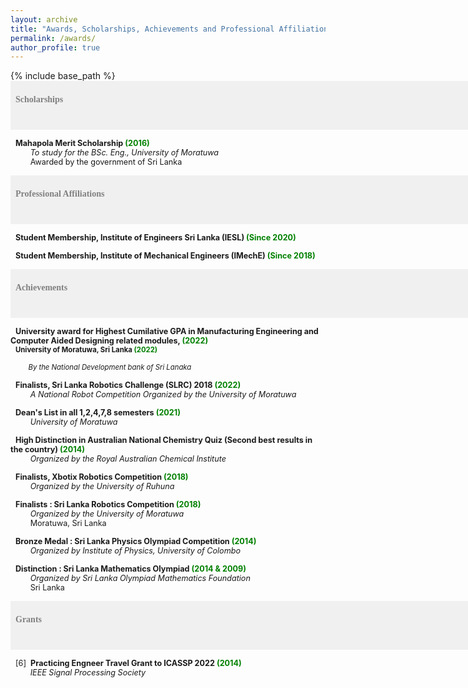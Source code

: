 ```yaml
---
layout: archive
title: "Awards, Scholarships, Achievements and Professional Affiliations"
permalink: /awards/
author_profile: true
---
```


{% include base_path %}
<span style="font-size:1em;font-family:georgia; color:gray;background-color: #F0F0F0;height: 4em; width: 57em; display:inline-block; vertical-align: middle; padding-top: 22px;padding-left: 8px;text-align: left"><b>Scholarships</b></span><br/>


<span style="font-size:0.9em;padding-left: 8px;text-align: justify"> <b>Mahapola Merit Scholarship <span style="color:green"> (2016) </span></b><br />
 &nbsp; &nbsp; &thinsp; &thinsp; &thinsp; <i>  To study for the BSc. Eng., University of Moratuwa </i><br/>
 &nbsp; &nbsp; &thinsp; &thinsp; &thinsp; Awarded by the government of Sri Lanka <br/>

   
<span style="font-size:1em;font-family:georgia; color:gray;background-color: #F0F0F0;height: 4em; width: 57em; display:inline-block; vertical-align: middle; padding-top: 22px;padding-left: 8px;text-align: left"><b>Professional Affiliations</b></span><br/>

<span style="font-size:0.9em;padding-left: 8px;text-align: justify"><b>Student Membership, Institute of Engineers Sri Lanka (IESL)<span style="color:green"> (Since 2020) </span></b><br />
 
<span style="font-size:0.9em;padding-left: 8px;text-align: justify"><b>Student Membership, Institute of Mechanical Engineers  (IMechE)<span style="color:green"> (Since 2018) </span></b><br />
 
<span style="font-size:1em;font-family:georgia; color:gray;background-color: #F0F0F0;height: 4em; width: 57em; display:inline-block; vertical-align: middle; padding-top: 22px;padding-left: 8px;text-align: left"><b>Achievements</b></span><br/>

<span style="font-size:0.9em;padding-left: 8px;text-align: justify"><b> University award for Highest Cumilative GPA in Manufacturing Engineering and Computer Aided Designing related modules,<span style="color:green"> (2022) </span></b><br />
<span style="font-size:0.9em;padding-left: 8px;text-align: justify"><b> University of Moratuwa, Sri Lanka<span style="color:green"> (2022) </span></b><br />  
 &nbsp; &nbsp; &thinsp; &thinsp; &thinsp; <i> By the National Development bank of Sri Lanaka </i><br/>
 
<span style="font-size:0.9em;padding-left: 8px;text-align: justify"><b> Finalists, Sri Lanka Robotics Challenge (SLRC) 2018 <span style="color:green"> (2022) </span></b><br />
 &nbsp; &nbsp; &thinsp; &thinsp; &thinsp; <i> A National Robot Competition Organized by the University of Moratuwa </i><br/>
 
<span style="font-size:0.9em;padding-left: 8px;text-align: justify"> <b> Dean's List in all 1,2,4,7,8 semesters <span style="color:green"> (2021) </span></b><br />
 &nbsp; &nbsp; &thinsp; &thinsp; &thinsp; <i> University of Moratuwa </i><br/>
 
<span style="font-size:0.9em;padding-left: 8px;text-align: justify"><b> High Distinction in Australian National Chemistry Quiz (Second best results in the country) <span style="color:green"> (2014) </span></b><br />
 &nbsp; &nbsp; &thinsp; &thinsp; &thinsp; <i> Organized by the Royal Australian Chemical Institute</i><br/>

 
<span style="font-size:0.9em;padding-left: 8px;text-align: justify"> <b> Finalists, Xbotix Robotics Competition <span style="color:green"> (2018) </span></b><br />
 &nbsp; &nbsp; &thinsp; &thinsp; &thinsp; <i> Organized by the University of Ruhuna </i><br/>
 
<span style="font-size:0.9em;padding-left: 8px;text-align: justify"><b>Finalists : Sri Lanka Robotics Competition<span style="color:green"> (2018) </span></b><br />
 &nbsp; &nbsp; &thinsp; &thinsp; &thinsp; <i> Organized by the University of Moratuwa </i><br/>
 &nbsp; &nbsp; &thinsp; &thinsp; &thinsp; Moratuwa, Sri Lanka <br/>
 
<span style="font-size:0.9em;padding-left: 8px;text-align: justify"> <b>Bronze Medal : Sri Lanka Physics Olympiad Competition<span style="color:green"> (2014) </span></b><br />
 &nbsp; &nbsp; &thinsp; &thinsp; &thinsp; <i> Organized by Institute of Physics, University of Colombo</i><br/>
 
<span style="font-size:0.9em;padding-left: 8px;text-align: justify"> <b>Distinction : Sri Lanka Mathematics Olympiad<span style="color:green"> (2014 & 2009) </span></b><br />
 &nbsp; &nbsp; &thinsp; &thinsp; &thinsp; <i> Organized by Sri Lanka Olympiad Mathematics Foundation </i><br/>
 &nbsp; &nbsp; &thinsp; &thinsp; &thinsp; Sri Lanka <br/>
 

<span style="font-size:1em;font-family:georgia; color:gray;background-color: #F0F0F0;height: 4em; width: 57em; display:inline-block; vertical-align: middle; padding-top: 22px;padding-left: 8px;text-align: left"><b>Grants</b></span><br/>

<span style="font-size:0.9em;padding-left: 8px;text-align: justify"> [6]<span style="color:white">a</span><b>Practicing Engneer Travel Grant to ICASSP 2022<span style="color:green"> (2014) </span></b><br />
 &nbsp; &nbsp; &thinsp; &thinsp; &thinsp; <i> IEEE Signal Processing Society </i><br/>
